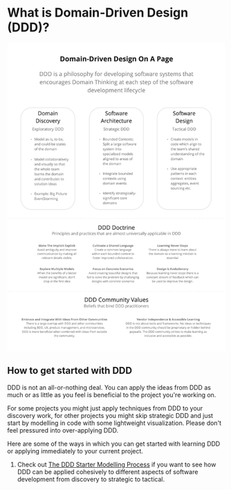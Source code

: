 # What is Domain-Driven Design (DDD)?

![DDD on a page](resources/ddd_on_a_page.jpg)

## How to get started with DDD

DDD is not an all-or-nothing deal. You can apply the ideas from DDD as much or as little as you feel is beneficial to the project you're working on. 

For some projects you might just apply techniques from DDD to your discovery work, for other projects you might skip strategic DDD and just start by modelling in code with some lightweight visualization. Please don't feel pressured into over-applying DDD.

Here are some of the ways in which you can get started with learning DDD or applying immediately to your current project.

1. Check out [The DDD Starter Modelling Process](https://github.com/ddd-crew/ddd-start-modelling-process) if you want to see how DDD can be applied cohesively to different aspects of software development from discovery to strategic to tactical.
